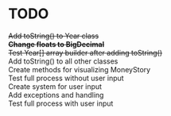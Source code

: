 # TODO
~~Add toString() to Year class~~  
~~**Change floats to BigDecimal**~~  
~~Test Year[] array builder after adding toString()~~  
Add toString() to all other classes  
Create methods for visualizing MoneyStory  
Test full process without user input  
Create system for user input  
Add exceptions and handling  
Test full process with user input  
